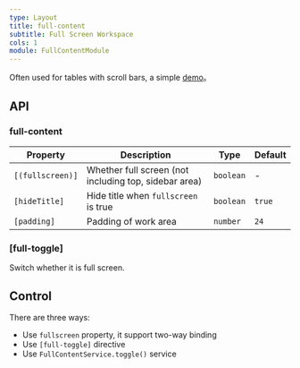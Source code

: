 ```yaml
---
type: Layout
title: full-content
subtitle: Full Screen Workspace
cols: 1
module: FullContentModule
---
```


Often used for tables with scroll bars, a simple [demo](https://ng-alain.surge.sh/#/delon/simple-table)。

## API

### full-content

| Property | Description | Type | Default |
|----------|-------------|------|---------|
| `[(fullscreen)]` | Whether full screen (not including top, sidebar area) | `boolean` | - |
| `[hideTitle]` | Hide title when `fullscreen` is true | `boolean` | `true` |
| `[padding]` | Padding of work area | `number` | `24` |

### [full-toggle]

Switch whether it is full screen.

## Control

There are three ways:

- Use `fullscreen` property, it support two-way binding
- Use `[full-toggle]` directive
- Use `FullContentService.toggle()` service
